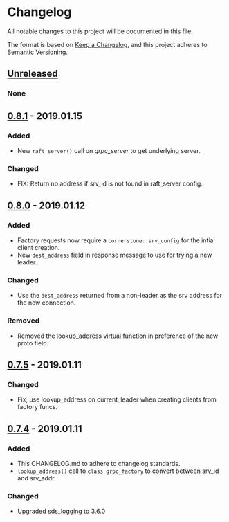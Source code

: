 # Changelog
All notable changes to this project will be documented in this file.

The format is based on [Keep a Changelog](https://keepachangelog.com/en/1.0.0/),
and this project adheres to [Semantic Versioning](https://semver.org/spec/v2.0.0.html).

## [Unreleased]
### None

## [0.8.1] - 2019.01.15
### Added
- New `raft_server()` call on _grpc_server_ to get underlying server.

### Changed
- FIX: Return no address if srv_id is not found in raft_server config.

## [0.8.0] - 2019.01.12
### Added
- Factory requests now require a `cornerstone::srv_config` for the intial client creation.
- New `dest_address` field in response message to use for trying a new leader.

### Changed
- Use the `dest_address` returned from a non-leader as the srv address for the new connection.

### Removed
- Removed the lookup_address virtual function in preference of the new proto field.

## [0.7.5] - 2019.01.11
### Changed
- Fix, use lookup_address on current_leader when creating clients from factory funcs.

## [0.7.4] - 2019.01.11
### Added
- This CHANGELOG.md to adhere to changelog standards.
- `lookup_address()` call to `class grpc_factory` to convert between srv_id and srv_addr

### Changed
- Upgraded [sds_logging](https://github.corp.ebay.com/SDS/sds_logging) to 3.6.0

[Unreleased]: https://github.corp.ebay.com/SDS/raft_core_grpc/compare/testing/v0.x...develop
[0.8.1]: https://github.corp.ebay.com/SDS/raft_core_grpc/compare/d12747d...testing/v0.x
[0.8.0]: https://github.corp.ebay.com/SDS/raft_core_grpc/compare/5e8915d...d12747d
[0.7.5]: https://github.corp.ebay.com/SDS/raft_core_grpc/compare/ebcee31...5e8915d
[0.7.4]: https://github.corp.ebay.com/SDS/raft_core_grpc/compare/8a5a11a...ebcee31
